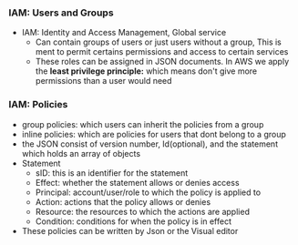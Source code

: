### IAM: Users and Groups

- IAM: Identity and Access Management, Global service
  - Can contain groups of users or just users without a group, This is ment to permit certains permissions and access to certain services
  - These roles can be assigned in JSON documents. In AWS we apply the **least privilege principle:** which means don't give more permissions than a user would need

### IAM: Policies

- group policies: which users can inherit the policies from a group
- inline policies: which are policies for users that dont belong to a group
- the JSON consist of version number, Id(optional), and the statement which holds an array of objects
- Statement
  - sID: this is an identifier for the statement
  - Effect: whether the statement allows or denies access
  - Principal: account/user/role to which the policy is applied to
  - Action: actions that the policy allows or denies
  - Resource: the resources to which the actions are applied
  - Condition: conditions for when the policy is in effect
- These policies can be written by Json or the Visual editor
